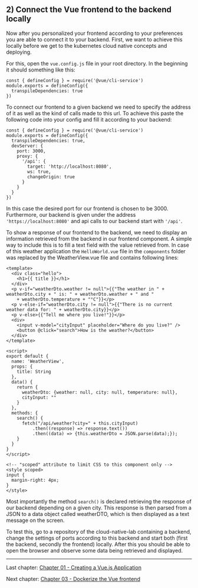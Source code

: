 ## 2) Connect the Vue frontend to the backend locally

Now after you personalized your frontend according to your preferences you are able to 
connect it to your backend. First, we want to achieve this locally before we get to the kubernetes cloud native concepts
and deploying.

For this, open the `vue.config.js` file in your root directory. In the beginning it should something like this:

```
const { defineConfig } = require('@vue/cli-service')
module.exports = defineConfig({
  transpileDependencies: true
})
```

To connect our frontend to a given backend we need to specify the address of it as well as the kind of calls made to 
this url. To achieve this paste the following code into your config and fill it according to your backend:

```
const { defineConfig } = require('@vue/cli-service')
module.exports = defineConfig({
  transpileDependencies: true,
  devServer: {
    port: 3000,
    proxy: {
      '/api': {
        target: 'http://localhost:8080',
        ws: true,
        changeOrigin: true
      }
    }
  }
})
```

In this case the desired port for our frontend is chosen to be 3000. Furthermore, our backend is given under the address
`'https://localhost:8080'` and api calls to our backend start with `'/api'`.

To show a response of our frontend to the backend, we need to display an information retrieved from the backend in our
frontend component. A simple way to include this is to fill a text field with the value retrieved from. In case
of this weather application the `HelloWorld.vue` file in the `components` folder was replaced by the WeatherView.vue file and 
contains following lines:

```
<template>
  <div class="hello">
    <h1>{{ title }}</h1>
  </div>
  <p v-if="weatherDto.weather != null">{{"The weather in " + weatherDto.city + " is: " + weatherDto.weather + " and "
    + weatherDto.temperature + "°C"}}</p>
  <p v-else-if="weatherDto.city != null">{{"There is no current weather data for: " + weatherDto.city}}</p>
  <p v-else>{{"Tell me where you live!"}}</p>
  <div>
    <input v-model="cityInput" placeholder="Where do you live?" />
    <button @click="search">How is the weather?</button>
  </div>
</template>

<script>
export default {
  name: 'WeatherView',
  props: {
    title: String
  },
  data() {
    return {
      weatherDto: {weather: null, city: null, temperature: null},
      cityInput: ""
    }
  },
  methods: {
    search() {
      fetch("/api/weather?city=" + this.cityInput)
          .then((response) => response.text())
          .then((data) => {this.weatherDto = JSON.parse(data);});
    }
  }
}
</script>

<!-- "scoped" attribute to limit CSS to this component only -->
<style scoped>
input {
  margin-right: 4px;
}
</style>
```

Most importantly the method `search()` is declared retrieving the response of our backend depending on a given city. 
This response is then parsed from a JSON to a data object called weatherDTO, which is then displayed as a text message 
on the screen. 

To test this, go to a repository of the cloud-native-lab containing a backend, change the settings of ports according to 
this backend and start both (first the backend, secondly the frontend) locally. After this you should be able to open the 
browser and observe some data being retrieved and displayed.

---
Last chapter: [Chapter 01 - Creating a Vue.js Application](chapter-1.md)

Next chapter: [Chapter 03 - Dockerize the Vue frontend](chapter-3.md)